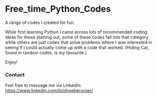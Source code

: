 # Free_time_Python_Codes
A range of codes I created for fun.

While first learning Python I came across lots of recommended coding ideas for those starting out, some of these codes fall into that category while others are just codes that solve problems where I was interested in seeing if I could actually come up with a code that worked. (Hiding Cat, found in random codes, is my favourite.)

Enjoy!

### Contact
Feel free to message me via LinkedIn: https://www.linkedin.com/in/phoebecorser/
